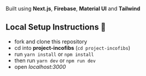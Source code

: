 Built using **Next.js**, **Firebase**, **Material UI** and **Tailwind**

## Local Setup Instructions :rocket:

- fork and clone this repository
- cd into **project-incofibs** (`cd project-incofibs`)
- run `yarn install` or `npm install`
- then run `yarn dev` or `npm run dev`
- open _localhost:3000_
